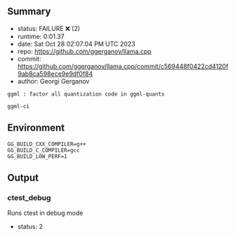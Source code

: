 ## Summary

- status:  FAILURE ❌ (2)
- runtime: 0:01.37
- date:    Sat Oct 28 02:07:04 PM UTC 2023
- repo:    https://github.com/ggerganov/llama.cpp
- commit:  https://github.com/ggerganov/llama.cpp/commit/c569448f0422cd4120f9ab8ca598ece9e9df0f84
- author:  Georgi Gerganov
```
ggml : factor all quantization code in ggml-quants

ggml-ci
```

## Environment

```
GG_BUILD_CXX_COMPILER=g++
GG_BUILD_C_COMPILER=gcc
GG_BUILD_LOW_PERF=1
```

## Output

### ctest_debug

Runs ctest in debug mode
- status: 2
```

```

